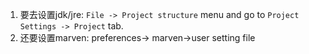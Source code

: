 1. 要去设置jdk/jre: `File -> Project structure` menu and go to `Project Settings -> Project` tab.
2. 还要设置marven: preferences-> marven->user setting file